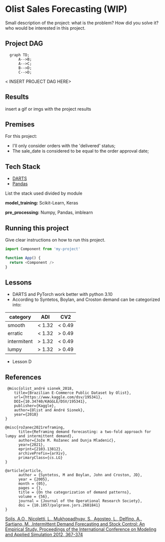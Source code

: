 # Olist Sales Forecasting (WIP)

Small description of the project: what is the problem? How did you solve it? who would be interested in this project.

## Project DAG

```mermaid
  graph TD;
      A-->B;
      A-->C;
      B-->D;
      C-->D;
```

< INSERT PROJECT DAG HERE>

## Results

insert a gif or imgs with the project results

## Premises

For this project:

* I'll only consider orders with the 'delivered' status;
* The sale_date is considered to be equal to the order approval date;

## Tech Stack

* [DARTS](https://unit8co.github.io/darts/)
* [Pandas](https://pandas.pydata.org/docs/index.html)


List the stack used divided by module

**model_training:** Scikit-Learn, Keras

**pre_processing:** Numpy, Pandas, imblearn

## Running this project

Give clear instructions on how to run this project.

```javascript
import Component from 'my-project'

function App() {
  return <Component />
}
```

## Lessons

* DARTS and PyTorch work better with python 3.10
* According to Syntetos, Boylan, and Croston demand can be categorized into:

| category    | ADI     | CV2     |
| ----------- | ------- | ------- |
| smooth      | < 1.32  | < 0.49  |
| erratic     | < 1.32  | \> 0.49 |
| intermitent | \> 1.32 | < 0.49  |
| lumpy       | \> 1.32 | \> 0.49 |

* Lesson D

## References

```
 @misc{olist_andré sionek_2018,
	title={Brazilian E-Commerce Public Dataset by Olist},
	url={https://www.kaggle.com/dsv/195341},
	DOI={10.34740/KAGGLE/DSV/195341},
	publisher={Kaggle},
	author={Olist and André Sionek},
	year={2018}
}

@misc{rožanec2021reframing,
      title={Reframing demand forecasting: a two-fold approach for lumpy and intermittent demand}, 
      author={Jože M. Rožanec and Dunja Mladenić},
      year={2021},
      eprint={2103.13812},
      archivePrefix={arXiv},
      primaryClass={cs.LG}
}

@article{article,
      author = {Syntetos, M and Boylan, John and Croston, JD},
      year = {2005},
      month = {05},
      pages = {},
      title = {On the categorization of demand patterns},
      volume = {56},
      journal = {Journal of the Operational Research Society},
      doi = {10.1057/palgrave.jors.2601841}
}

```

[Solis, A.O., Nicoletti, L., Mukhopadhyay, S., Agosteo, L., Delfino, A., Sartiano, M. .Intermittent Demand Forecasting and Stock Control: An Empirical Study. Proceedings of the International Conference on Modeling and Applied Simulation 2012, 367-374](http://www.msc-les.org/proceedings/mas/2012/MAS2012_367.pdf)